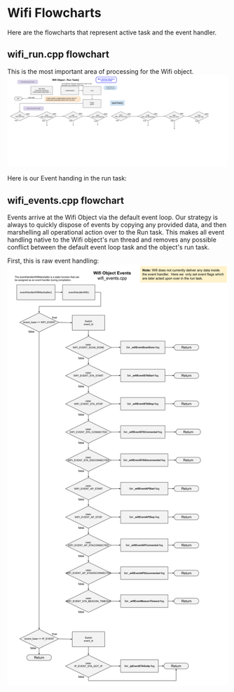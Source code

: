 # Wifi Flowcharts
Here are the flowcharts that represent active task and the event handler.  

## wifi_run.cpp flowchart
This is the most important area of processing for the Wifi object.
![Wifi Run Flowchart](./drawings/wifi_flowchart_run.svg)

Here is our Event handing in the run task:

## wifi_events.cpp flowchart
Events arrive at the Wifi Object via the default event loop.  Our strategy is always to quickly dispose of events by copying any provided data, and then marshelling all operational action over to the Run task.  This makes all event handling native to the Wifi object's run thread and removes any possible conflict between the default event loop task and the object's run task.

First, this is raw event handling:
![Event Handling Flowchart](./drawings/wifi_flowchart_events.svg)